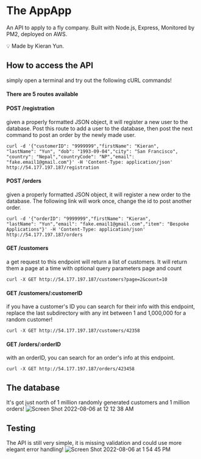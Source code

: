 # The AppApp
An API to apply to a fly company. 
Built with Node.js, Express, Monitored by PM2, deployed on AWS.

:bulb:  Made by Kieran Yun.

## How to access the API
simply open a terminal and try out the following cURL commands!

#### There are 5 routes available 
#### POST /registration 
   given a properly formatted JSON object, it will register a new user to the database. Post this route to add a user to the database, then post the next command to post an order by the newly made user. 
   
   ```
curl -d '{"customerID": "9999999","firstName": "Kieran",
"lastName": "Yun", "dob": "1993-09-04","city": "San Francisco", "country": "Nepal","countryCode": "NP","email": "fake.email1@gmail.com"}' -H 'Content-Type: application/json' http://54.177.197.187/registration
 ```
 
#### POST /orders
   given a properly formatted JSON object, it will register a new order to the database. The following link will work once, change the id to post another order. 
   
```
curl -d '{"orderID": "9999999","firstName": "Kieran",
"lastName": "Yun","email": "fake.email1@gmail.com","item": "Bespoke Applications"}' -H 'Content-Type: application/json' http://54.177.197.187/orders
 ```
   
#### GET /customers
   a get request to this endpoint will return a list of customers. It will return them a page at a time with optional query parameters page and count
   ```
   curl -X GET http://54.177.197.187/customers?page=2&count=10
   ```
#### GET /customers/:customerID
   if you have a customer's ID you can search for their info with this endpoint, replace the last subdirectory with any int between 1 and 1,000,000 for a random customer!
   ```
   curl -X GET http://54.177.197.187/customers/42358
   ```
#### GET /orders/:orderID
   with an orderID, you can search for an order's info at this endpoint. 
   ```
   curl -X GET http://54.177.197.187/orders/423458
   ```
   
## The database
It's got just north of 1 million randomly generated customers and 1 million orders!
![Screen Shot 2022-08-06 at 12 12 38 AM](https://user-images.githubusercontent.com/18022276/183265784-6a905231-65ec-46cc-b21a-cf494031bbbe.png)

## Testing
The API is still very simple, it is missing validation and could use more elegant error handling! 
![Screen Shot 2022-08-06 at 1 54 45 PM](https://user-images.githubusercontent.com/18022276/183265779-b450443d-0cf0-4d8f-a343-87ce99fc69e9.png)


